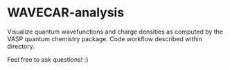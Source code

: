 # WAVECAR-analysis
Visualize quantum wavefunctions and charge densities as computed by the VASP quantum chemistry package. Code workflow described within directory.

Feel free to ask questions! :)
